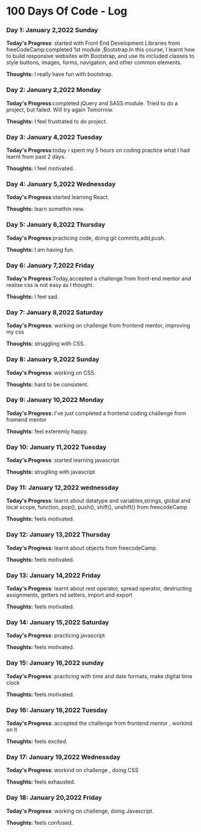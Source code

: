 # 100 Days Of Code - Log

### Day 1: January 2,2022 Sunday


**Today's Progress**: started with Front End Development Libraries from freeCodeCamp.completed 1st module ,Bootstrap.In this course, I learnt how to build responsive websites with Bootstrap, and use its included classes to style buttons, images, forms, navigation, and other common elements.

**Thoughts:** I really have fun with bootstrap.


### Day 2: January 2,2022 Monday


**Today's Progress**:completed jQuery and SASS module. Tried to do a project, but failed. Will try again Tomorrow.

**Thoughts:** I feel frustrated to do project.


### Day 3: January 4,2022 Tuesday


**Today's Progress**:today i spent my 5 hours on coding practice what I had learnt from past 2 days.

**Thoughts:** I feel motivated.


### Day 4: January 5,2022 Wednessday


**Today's Progress**:started learning React.

**Thoughts:** learn somethin new.



### Day 5: January 6,2022 Thursday


**Today's Progress**:practicing code, doing git commits,add,push.

**Thoughts:** I am having fun.


### Day 6: January 7,2022 Friday


**Today's Progress**:Today,accepted a challenge from front-end mentor and realise css is not easy as I thought.

**Thoughts:** I feel sad.


### Day 7: January 8,2022 Saturday


**Today's Progress**: working on challenge from frontend mentor, improving my css 

**Thoughts:** struggling with CSS.


### Day 8: January 9,2022 Sunday


**Today's Progress**: working on CSS

**Thoughts:** hard to be consistent.


### Day 9: January 10,2022  Monday


**Today's Progress**: I've just completed a frontend coding challenge from fromend mentor

**Thoughts:** feel exteremly happy.


### Day 10: January 11,2022 Tuesday


**Today's Progress**: started learning javascript

**Thoughts:** struglling with javascript

### Day 11: January 12,2022 wednessday


**Today's Progress**: learnt about datatype and variables,strings, global and local scope, function, pop(), push(), shift(), unshift() from freecodeCamp

**Thoughts:** feels motivated.

### Day 12: January 13,2022 Thursday


**Today's Progress**: learnt about objects from freecodeCamp.

**Thoughts:** feels motivated.

### Day 13: January 14,2022 Friday


**Today's Progress**: learnt about rest operator, spread operator, destructing assignments, getters nd setters, import and export

**Thoughts:** feels motivated.

### Day 14: January 15,2022 Saturday


**Today's Progress**: practicing javascript

**Thoughts:** feels motivated.


### Day 15: January 16,2022 sunday


**Today's Progress**: practicing with time and date formats, make digital time clock

**Thoughts:** feels motivated.


### Day 16: January 18,2022 Tuesday


**Today's Progress**: accepted the challenge from frontend mentor , workind on it

**Thoughts:** feels excited.

### Day 17: January 19,2022 Wednessday


**Today's Progress**:  workind on challenge , doing CSS 

**Thoughts:** feels exhausted.

### Day 18: January 20,2022 Friday


**Today's Progress**: working on challenge, doing Javascript.

**Thoughts:** feels confused.


